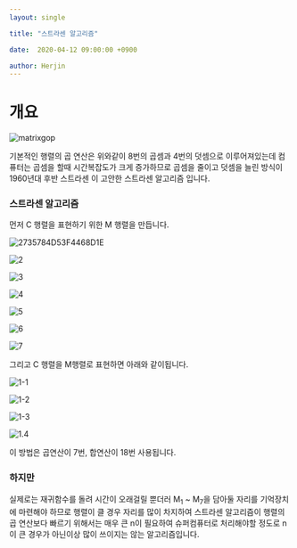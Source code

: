 ```yaml
---
layout: single

title: "스트라센 알고리즘"

date:  2020-04-12 09:00:00 +0900

author: Herjin
---
```


# 개요



![matrixgop](https://user-images.githubusercontent.com/63089645/79059401-79582a00-7cb4-11ea-9abd-ac6b0462e5f7.jpg)										           			

기본적인 행렬의 곱 연산은 위와같이 8번의 곱셈과 4번의 덧셈으로 이루어져있는데 컴퓨터는 곱셈을 할때 시간복잡도가 크게 증가하므로 곱셈을 줄이고 덧셈을 늘린 방식이 1960년대 후반 스트라센 이 고안한 스트라센 알고리즘 입니다.



### 스트라센 알고리즘

먼저 C 행렬을 표현하기 위한  M 행렬을 만듭니다.

![2735784D53F4468D1E](https://user-images.githubusercontent.com/63089645/79059535-1cf60a00-7cb6-11ea-9ab6-aa5e1e594048.png)

![2](C:\Users\나\Desktop\2.png)

![3](C:\Users\나\Desktop\3.png)

![4](C:\Users\나\Desktop\4.png)

![5](C:\Users\나\Desktop\5.png)

![6](C:\Users\나\Desktop\6.png)

![7](C:\Users\나\Desktop\7.png)

그리고 C 행렬을 M행렬로 표현하면 아래와 같이됩니다.

![1-1](C:\Users\나\Desktop\1-1.png)

![1-2](C:\Users\나\Desktop\1-2.png)

![1-3](C:\Users\나\Desktop\1-3.png)

![1.4](C:\Users\나\Desktop\1.4.png)

이 방법은 곱연산이 7번, 합연산이 18번 사용됩니다.

### 하지만

실제로는 재귀함수를 돌려 시간이 오래걸릴 뿐더러 M<sub>1</sub> ~ M<sub>7</sub>을 담아둘 자리를 기억장치에 마련해야 하므로 행렬이 클 경우 자리를 많이 차지하여 스트라센 알고리즘이 행렬의 곱 연산보다 빠르기 위해서는 매우 큰 n이 필요하여 슈퍼컴퓨터로 처리해야할 정도로 n 이 큰 경우가 아닌이상 많이 쓰이지는 않는 알고리즘입니다.

